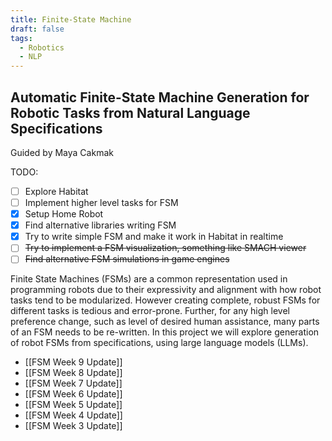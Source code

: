 ```yaml
---
title: Finite-State Machine
draft: false
tags:
  - Robotics
  - NLP
---
```

## Automatic Finite-State Machine Generation for Robotic Tasks from Natural Language Specifications
Guided by Maya Cakmak

TODO:
- [ ] Explore Habitat
- [ ] Implement higher level tasks for FSM
- [x] Setup Home Robot
- [x] Find alternative libraries writing FSM
- [x] Try to write simple FSM and make it work in Habitat in realtime
- [ ] ~~Try to implement a FSM visualization, something like SMACH viewer~~
- [ ] ~~Find alternative FSM simulations in game engines~~

Finite State Machines (FSMs) are a common representation used in programming robots due to their expressivity and alignment with how robot tasks tend to be modularized. However creating complete, robust FSMs for different tasks is tedious and error-prone. Further, for any high level preference change, such as level of desired human assistance, many parts of an FSM needs to be re-written. In this project we will explore generation of robot FSMs from specifications, using large language models (LLMs).

- [[FSM Week 9 Update]]
- [[FSM Week 8 Update]]
- [[FSM Week 7 Update]]
- [[FSM Week 6 Update]]
- [[FSM Week 5 Update]]
- [[FSM Week 4 Update]]
- [[FSM Week 3 Update]]